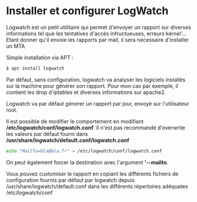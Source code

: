# Installer et configurer LogWatch

Logwatch est un petit utilitaire qui permet d'envoyer un rapport sur
diverses informations tel que les tentatives d'accès infructueuses,
erreurs kernel'... Etant donner qu'il envoie les rapports par mail, il
sera nécessaire d'installer un MTA

Simple installation via APT :

``` bash
$ apt install logwatch
```

Par défaut, sans configuration, logwatch va analyser les logiciels
installés sur la machine pour générer son rapport. Pour mon cas par
exemple, il contient les drop d'iptables et diverses informations sur
apache2.

Logwatch va par défaut génerer un rapport par jour, envoyé sur
l'utilisateur root.

Il est possible de modifier le comportement en modifiant
**/etc/logwatch/conf/logwatch.conf**. Il n'est pas recommandé
d'overwrite les valeurs par défaut fourni dans
**/usr/share/logwatch/default.conf/logwatch.conf**

``` bash
echo "MailTo=bla@bla.fr" > /etc/logwatch/conf/logwatch.conf
```

On peut également forcer la destination avec l'argument **'--mailto**.

Vous pouvez customiser le rapport en copiant les différents fichiers de
configuration fournis par défaut par logwatch depuis
/usr/share/logwatch/default.conf dans les différents répertoires
adéquates /etc/logwatch/conf
